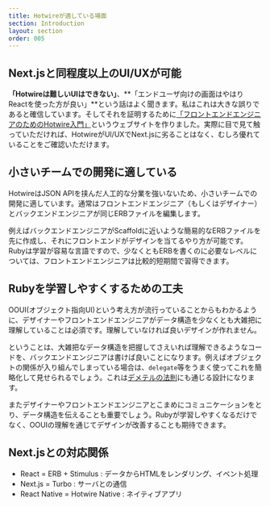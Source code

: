 ```yaml
---
title: Hotwireが適している場面
section: Introduction
layout: section
order: 005
---
```


## Next.jsと同程度以上のUI/UXが可能

**「Hotwireは難しいUIはできない」**、**「エンドユーザ向けの画面はやはりReactを使った方が良い」**という話はよく聞きます。私はこれは大きな誤りであると確信しています。そしてそれを証明するために[「フロントエンドエンジニアのためのHotwire入門」](https://hotwire-n-next.castle104.com)というウェブサイトを作りました。実際に目で見て触っていただければ、HotwireがUI/UXでNext.jsに劣ることはなく、むしろ優れていることをご確認いただけます。

## 小さいチームでの開発に適している

HotwireはJSON APIを挟んだ人工的な分業を強いないため、小さいチームでの開発に適しています。通常はフロントエンドエンジニア（もしくはデザイナー）とバックエンドエンジニアが同じERBファイルを編集します。

例えばバックエンドエンジニアがScaffoldに近いような簡易的なERBファイルを先に作成し、それにフロントエンドがデザインを当てるやり方が可能です。Rubyは学習が容易な言語ですので、少なくともERBを書くのに必要なレベルについては、フロントエンドエンジニアは比較的短期間で習得できます。

## Rubyを学習しやすくするための工夫

OOUI(オブジェクト指向UI)という考え方が流行っていることからもわかるように、デザイナーやフロントエンドエンジニアがデータ構造を少なくとも大雑把に理解していることは必須です。理解していなければ良いデザインが作れません。

ということは、大雑把なデータ構造を把握してさえいれば理解できるようなコードを、バックエンドエンジニアは書けば良いことになります。例えばオブジェクトの関係が入り組んでしまっている場合は、`delegate`等をうまく使ってこれを簡略化して見せられるでしょう。これは[デメテルの法則](https://ja.wikipedia.org/wiki/デメテルの法則)にも通じる設計になります。

またデザイナーやフロントエンドエンジニアとこまめにコミュニケーションをとり、データ構造を伝えることも重要でしょう。Rubyが学習しやすくなるだけでなく、OOUIの理解を通じてデザインが改善することも期待できます。

## Next.jsとの対応関係

* React = ERB + Stimulus : データからHTMLをレンダリング、イベント処理 
* Next.js = Turbo : サーバとの通信
* React Native = Hotwire Native : ネイティブアプリ
